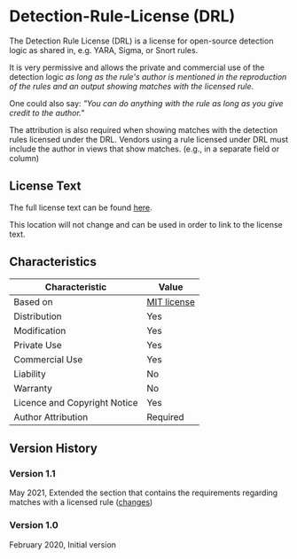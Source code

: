 # Detection-Rule-License (DRL)

The Detection Rule License (DRL) is a license for open-source detection logic as shared in, e.g. YARA, Sigma, or Snort rules.

It is very permissive and allows the private and commercial use of the detection logic *as long as the rule's author is mentioned in the reproduction of the rules and an output showing matches with the licensed rule*.

One could also say: *"You can do anything with the rule as long as you give credit to the author."*

The attribution is also required when showing matches with the detection rules licensed under the DRL. Vendors using a rule licensed under DRL must include the author in views that show matches. (e.g., in a separate field or column)

## License Text

The full license text can be found [here](./LICENSE.Detection.Rules.md).

This location will not change and can be used in order to link to the license text.

## Characteristics

| Characteristic               | Value       |
|------------------------------|-------------|
| Based on                     | [MIT license](https://opensource.org/licenses/MIT) |
| Distribution                 | Yes         |
| Modification                 | Yes         |
| Private Use                  | Yes         |
| Commercial Use               | Yes         |
| Liability                    | No          |
| Warranty                     | No          |
| Licence and Copyright Notice | Yes         |
| Author Attribution           | Required    |

## Version History

### Version 1.1

May 2021, Extended the section that contains the requirements regarding matches with a licensed rule ([changes](https://github.com/SigmaHQ/sigma/commit/528be5977cb686e9444b19db126449d7bb4dd12f))

### Version 1.0

February 2020, Initial version
